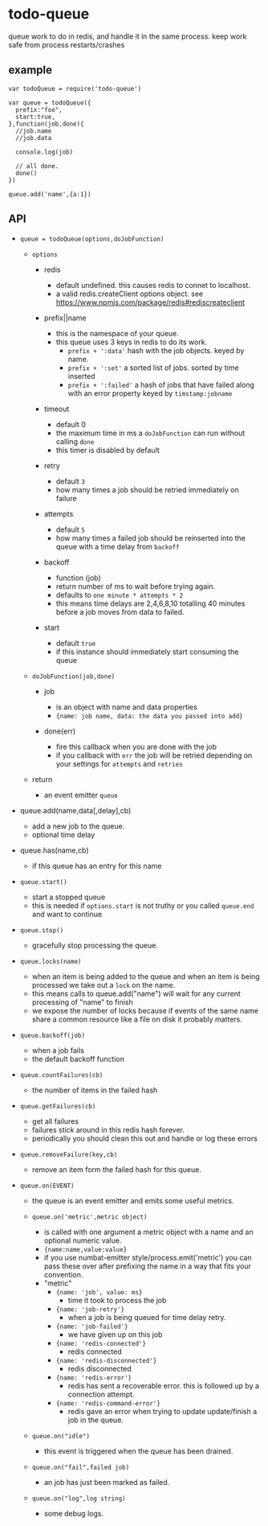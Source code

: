 # todo-queue
queue work to do in redis, and handle it in the same process. 
keep work safe from process restarts/crashes


## example

```
var todoQueue = require('todo-queue')

var queue = todoQueue({
  prefix:"foo",
  start:true,
},function(job,done){
  //job.name
  //job.data

  console.log(job)

  // all done.
  done()
})

queue.add('name',{a:1})

```


## API


- `queue = todoQueue(options,doJobFunction)`
  - `options`
    - redis
      - default undefined. this causes redis to connet to localhost.
      - a valid redis.createClient options object. see  https://www.npmjs.com/package/redis#rediscreateclient

    - prefix||name
      - this is the namespace of your queue.
      - this queue uses 3 keys in redis to do its work.
        - `prefix + ':data'` hash with the job objects. keyed by name.
        - `prefix + ':set'` a sorted list of jobs. sorted by time inserted
        - `prefix + ':failed'` a hash of jobs that have failed along with an error property keyed by `timstamp:jobname`

    - timeout
      - default 0
      - the maximum time in ms a `doJobFunction` can run without calling `done`
      - this timer is disabled by default

    - retry
      - default `3`
      - how many times a job should be retried immediately on failure

    - attempts
      - default `5`
      - how many times a failed job should be reinserted into the queue with a time delay from `backoff`

    - backoff
      - function (job)
      - return number of ms to wait before trying again.
      - defaults to `one minute * attempts * 2`
      - this means time delays are 2,4,6,8,10 totalling 40 minutes before a job moves from data to failed.

    - start
      - default `true`
      - if this instance should immediately start consuming the queue

  - `doJobFunction(job,done)`
    - job
      - is an object with name and data properties 
      - `{name: job name, data: the data you passed into add}`

    - done(err)
      - fire this callback when you are done with the job
      - if you callback with `err` the job will be retried depending on your settings for `attempts` and `retries`

  - return
    - an event emitter `queue`

- queue.add(name,data[,delay],cb)
  - add a new job to the queue. 
  - optional time delay

- queue.has(name,cb)
  - if this queue has an entry for this name
- `queue.start()`
  - start a stopped queue
  - this is needed if `options.start` is not truthy or you called `queue.end` and want to continue

- `queue.stop()`
  - gracefully stop processing the queue.

- `queue.locks(name)`
  - when an item is being added to the queue and when an item is being processed we take out a `lock` on the name.
  - this means calls to queue.add("name") will wait for any current processing of "name" to finish 
  - we expose the number of locks because if events of the same name share a common resource like a file on disk it probably matters.

- `queue.backoff(job)`
  - when a job fails 
  - the default backoff function 

- `queue.countFailures(cb)`
  - the number of items in the failed hash

- `queue.getFailures(cb)`
  - get all failures
  - failures stick around in this redis hash forever.
  - periodically you should clean this out and handle or log these errors

- `queue.removeFailure(key,cb)`
  - remove an item form the failed hash for this queue.

- `queue.on(EVENT)`
  - the queue is an event emitter and emits some useful metrics.

  - `queue.on('metric',metric object)` 
    - is called with one argument a metric object with a name and an optional numeric value.
    - `{name:name,value:value}`
    - if you use numbat-emitter style/process.emit('metric') you can pass these over after prefixing the name in a way that fits your convention.
    - "metric"
      - `{name: 'job', value: ms}` 
        - time it took to process the job
      - `{name: 'job-retry'}`
        - when a job is being queued for time delay retry.
      - `{name: 'job-failed'}`
        - we have given up on this job
      - `{name: 'redis-connected'}`
        - redis connected
      - `{name: 'redis-disconnected'}`
        - redis disconnected
      - `{name: 'redis-error'}`
        - redis has sent a recoverable error. this is followed up by a connection attempt. 
      - `{name: 'redis-command-error'}`
        - redis gave an error when trying to update update/finish a job in the queue.
  - `queue.on("idle")`
    - this event is triggered when the queue has been drained.

  - `queue.on("fail",failed job)`
    - an job has just been marked as failed.

  - `queue.on("log",log string)`
    - some debug logs.

